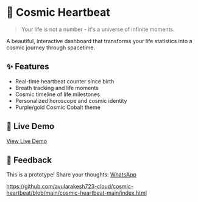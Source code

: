 # 🚀 Cosmic Heartbeat

> Your life is not a number - it's a universe of infinite moments.

A beautiful, interactive dashboard that transforms your life statistics into a cosmic journey through spacetime.

## ✨ Features
- Real-time heartbeat counter since birth
- Breath tracking and life moments
- Cosmic timeline of life milestones
- Personalized horoscope and cosmic identity
- Purple/gold Cosmic Cobalt theme

## 🌌 Live Demo
[View Live Demo](https://avularakesh723-cloud.github.io/cosmic-heartbeat/)

## 💬 Feedback
This is a prototype! Share your thoughts: [WhatsApp](https://wa.me/916304552086)

https://github.com/avularakesh723-cloud/cosmic-heartbeat/blob/main/cosmic-heartbeat-main/index.html
